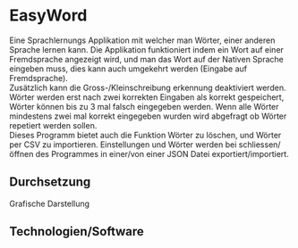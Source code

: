 # EasyWord
Eine Sprachlernungs Applikation mit welcher man Wörter, einer anderen Sprache lernen kann. Die Applikation funktioniert indem ein Wort auf einer Fremdsprache angezeigt wird, und man das Wort auf der Nativen Sprache eingeben muss, dies kann auch umgekehrt werden (Eingabe auf Fremdsprache).  
Zusätzlich kann die Gross-/Kleinschreibung erkennung deaktiviert werden. Wörter werden erst nach zwei korrekten Eingaben als korrekt gespeichert, Wörter können bis zu 3 mal falsch eingegeben werden. Wenn alle Wörter mindestens zwei mal korrekt eingegeben wurden wird abgefragt ob Wörter repetiert werden sollen.  
Dieses Programm bietet auch die Funktion Wörter zu löschen, und Wörter per CSV zu importieren.
Einstellungen und Wörter werden bei schliessen/öffnen des Programmes in einer/von einer JSON Datei exportiert/importiert.
## Durchsetzung
Grafische Darstellung

## Technologien/Software
